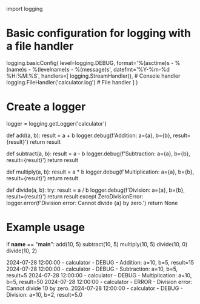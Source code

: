 import logging

# Basic configuration for logging with a file handler
logging.basicConfig(
    level=logging.DEBUG,
    format='%(asctime)s - %(name)s - %(levelname)s - %(message)s',
    datefmt='%Y-%m-%d %H:%M:%S',
    handlers=[
        logging.StreamHandler(),               # Console handler
        logging.FileHandler('calculator.log')  # File handler
    ]
)

# Create a logger
logger = logging.getLogger('calculator')

def add(a, b):
    result = a + b
    logger.debug(f'Addition: a={a}, b={b}, result={result}')
    return result

def subtract(a, b):
    result = a - b
    logger.debug(f'Subtraction: a={a}, b={b}, result={result}')
    return result

def multiply(a, b):
    result = a * b
    logger.debug(f'Multiplication: a={a}, b={b}, result={result}')
    return result

def divide(a, b):
    try:
        result = a / b
        logger.debug(f'Division: a={a}, b={b}, result={result}')
        return result
    except ZeroDivisionError:
        logger.error(f'Division error: Cannot divide {a} by zero.')
        return None

# Example usage
if __name__ == "__main__":
    add(10, 5)
    subtract(10, 5)
    multiply(10, 5)
    divide(10, 0)
    divide(10, 2)


2024-07-28 12:00:00 - calculator - DEBUG - Addition: a=10, b=5, result=15
2024-07-28 12:00:00 - calculator - DEBUG - Subtraction: a=10, b=5, result=5
2024-07-28 12:00:00 - calculator - DEBUG - Multiplication: a=10, b=5, result=50
2024-07-28 12:00:00 - calculator - ERROR - Division error: Cannot divide 10 by zero.
2024-07-28 12:00:00 - calculator - DEBUG - Division: a=10, b=2, result=5.0
